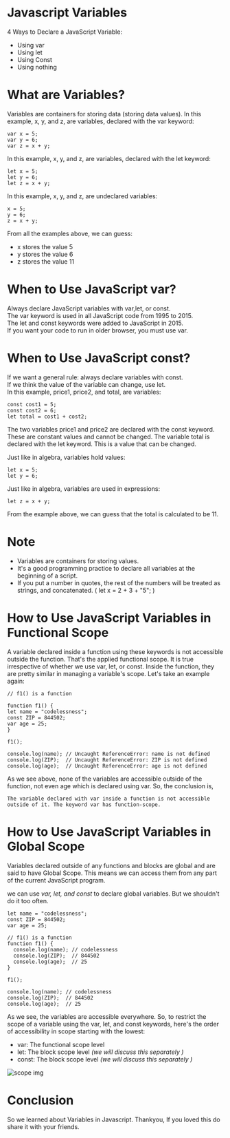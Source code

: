 # Javascript Variables

4 Ways to Declare a JavaScript Variable:
* Using var
* Using let
* Using Const
* Using nothing

# What are Variables?
Variables are containers for storing data (storing data values).
In this example, x, y, and z, are variables, declared with the var keyword:

    var x = 5;
    var y = 6;
    var z = x + y;

In this example, x, y, and z, are variables, declared with the let keyword:
    
    let x = 5;
    let y = 6;
    let z = x + y;
    
In this example, x, y, and z, are undeclared variables:
    
    x = 5;
    y = 6;
    z = x + y;
    
From all the examples above, we can guess:
* x stores the value 5
* y stores the value 6
* z stores the value 11

# When to Use JavaScript var?
Always declare JavaScript variables with var,let, or const.<br>
The var keyword is used in all JavaScript code from 1995 to 2015.<br>
The let and const keywords were added to JavaScript in 2015.<br>
If you want your code to run in older browser, you must use var.<br>

# When to Use JavaScript const?
If we want a general rule: always declare variables with const.<br>
If we think the value of the variable can change, use let.<br>
In this example, price1, price2, and total, are variables:<br>

    const cost1 = 5;
    const cost2 = 6;
    let total = cost1 + cost2;
    
The two variables price1 and price2 are declared with the const keyword.
These are constant values and cannot be changed.
The variable total is declared with the let keyword.
This is a value that can be changed.

Just like in algebra, variables hold values:

    let x = 5;
    let y = 6;
    
Just like in algebra, variables are used in expressions:

    let z = x + y;
From the example above, we can guess that the total is calculated to be 11.
# Note
* Variables are containers for storing values.
* It's a good programming practice to declare all variables at the beginning of a script.
* If you put a number in quotes, the rest of the numbers will be treated as strings, and concatenated. ( let x = 2 + 3 + "5"; )

# How to Use JavaScript Variables in Functional Scope
A variable declared inside a function using these keywords is not accessible outside the function. That's the applied functional scope.
It is true irrespective of whether we use var, let, or const. Inside the function, they are pretty similar in managing a variable's scope.
Let's take an example again:

    // f1() is a function

    function f1() {
    let name = "codelessness";
    const ZIP = 844502;
    var age = 25;   
    }

    f1();

    console.log(name); // Uncaught ReferenceError: name is not defined
    console.log(ZIP);  // Uncaught ReferenceError: ZIP is not defined
    console.log(age);  // Uncaught ReferenceError: age is not defined

As we see above, none of the variables are accessible outside of the function, not even age which is declared using var. So, the conclusion is,

    The variable declared with var inside a function is not accessible outside of it. The keyword var has function-scope.
    
 # How to Use JavaScript Variables in Global Scope
 Variables declared outside of any functions and blocks are global and are said to have Global Scope. This means we can access them from any part of the current JavaScript program.

we can use *var, let, and const* to declare global variables. But we shouldn't do it too often.
    
    let name = "codelessness";
    const ZIP = 844502;
    var age = 25;  

    // f1() is a function
    function f1() {
      console.log(name); // codelessness
      console.log(ZIP);  // 844502
      console.log(age);  // 25
    }

    f1();

    console.log(name); // codelessness
    console.log(ZIP);  // 844502
    console.log(age);  // 25

As we see, the variables are accessible everywhere.
So, to restrict the scope of a variable using the var, let, and const keywords, here's the order of accessibility in scope starting with the lowest:
* var: The functional scope level
* let: The block scope level *(we will discuss this  separately )*
* const: The block scope level *(we will discuss this  separately )*

![scope img](https://drive.google.com/file/d/1AL5bDdLOTVv_9uB9mgBnjU4xZ-H9x-OQ/view?usp=sharing)





# Conclusion 
So we learned about Variables in Javascript.
Thankyou, If you loved this do share it with your friends.
 
